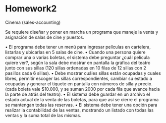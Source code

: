 # Homework2
Cinema (sales-accounting)

Se requiere diseñar y poner en marcha un programa que maneje la venta y asignación de
salas de cine y puestos.

• El programa debe tener un menú para ingresar películas en cartelera, listarlas y
ubicarlas en 5 salas de cine.
• Cuando una persona quiere comprar una o varias boletas, el sistema debe
preguntar ¿cuál película quiere ver?, según la sala debe mostrar en pantalla la
gráfica del teatro junto con sus sillas (120 sillas ordenadas en 10 filas de 12 sillas
con 2 pasillos cada 6 sillas).
• Debe mostrar cuáles sillas están ocupadas y cuales libres, permitir escoger las
sillas correspondientes, cambiar su estado a ocupadas y generar el tiquete en
pantalla con números de silla y precio. (cada boleta vale $10.000, y se suman 2000
por cada fila que avance hacia la parte de atrás del teatro).
• El sistema debe guardar en un archivo el estado actual de la venta de las boletas,
para que así se cierre el programa se mantengan todas las reservas.
• El sistema debe tener una opción para realizar la contabilidad de las ventas,
mostrando un listado con todas las ventas y la suma total de las mismas.
